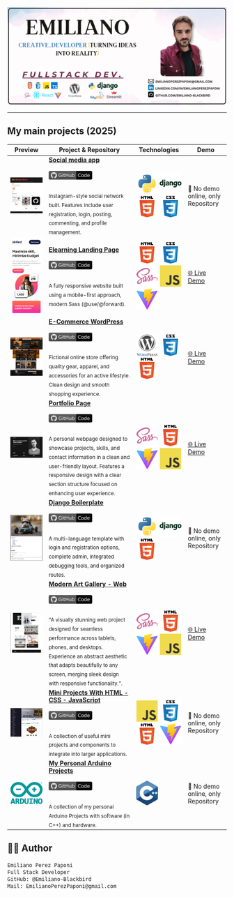 <!-- Banner -->
<p align="center">
  <a href="https://github.com/Emiliano-Blackbird">
    <img src="banner/github-banner-2025.png" alt="My banner">
  </a>
</p>

---

## My main projects (2025)

| Preview | Project & Repository | Technologies | Demo |
|--------|---------|--------------|------|
| <img src="preview-img/preview-social-media.png" width="320"/> | [**Social media app**](https://github.com/Emiliano-Blackbird/My-social-media-project) <br><br> [<img src="icons/GitHub-gray_ Code.svg" width="100px"/>](https://github.com/Emiliano-Blackbird/My-social-media-project) <br> <sub><br>Instagram-style social network built. Features include user registration, login, posting, commenting, and profile management.</sub> | <img src="icons/python-original.svg" width="50"/> <img src="icons/django-plain-wordmark.svg" width="50"/> <img src="icons/HTML5.svg" width="50"/> <img src="icons/CSS3.svg" width="50"/> | 🚫 No demo online, only Repository |
| <img src="preview-img/preview-elearning.png" width="320"/> | [**Elearning Landing Page**](https://github.com/Emiliano-Blackbird/elearning-landing-page-responsive) <br><br> [<img src="icons/GitHub-gray_ Code.svg" width="100px"/>](https://github.com/Emiliano-Blackbird/elearning-landing-page-responsive) <br> <sub><br>A fully responsive website built using a mobile-first approach, modern Sass (@use/@forward).</sub> | <img src="icons/HTML5.svg" width="50"/> <img src="icons/CSS3.svg" width="50"/> <img src="icons/sass-original.svg" width="50"/> <img src="icons/javascript-original.svg" width="50"/> <img src="icons/vitejs-original.svg" width="50"/> | [🌐 Live Demo](https://emiliano-blackbird.github.io/elearning-landing-page-responsive/) |
| <img src="preview-img/preview-wordpress-page.png" width="320"/> | [**E-Commerce WordPress**](https://github.com/Emiliano-Blackbird/Wordpress-Page-Blackbird-Sports) <br><br> [<img src="icons/GitHub-gray_ Code.svg" width="100px"/>](https://github.com/Emiliano-Blackbird/Wordpress-Page-Blackbird-Sports) <br> <sub><br>Fictional online store offering quality gear, apparel, and accessories for an active lifestyle. Clean design and smooth shopping experience.</sub> | <img src="icons/wordpress-original.svg" width="50"/> <img src="icons/CSS3.svg" width="50"/> <img src="icons/HTML5.svg" width="50"/> | [🌐 Live Demo](https://mediumpurple-locust-947874.hostingersite.com/) |
| <img src="preview-img/preview-porfolio.png" width="320"/> | [**Portfolio Page**](https://github.com/Emiliano-Blackbird/Page-portfolio-project) <br><br> [<img src="icons/GitHub-gray_ Code.svg" width="100px"/>](https://github.com/Emiliano-Blackbird/Page-portfolio-project) <br> <sub><br>A personal webpage designed to showcase projects, skills, and contact information in a clean and user-friendly layout. Features a responsive design with a clear section structure focused on enhancing user experience.</sub> | <img src="icons/sass-original.svg" width="50"/> <img src="icons/HTML5.svg" width="50"/> <img src="icons/vitejs-original.svg" width="50"/> <img src="icons/javascript-original.svg" width="50"/> | [🌐 Live Demo](https://emiliano-blackbird.github.io/Page-portfolio-project/) |
| <img src="preview-img/preview-django-boilerplate.png" width="320"/> | [**Django Boilerplate**](https://github.com/Emiliano-Blackbird/Plantilla-Django-Terminada) <br><br> [<img src="icons/GitHub-gray_ Code.svg" width="100px"/>](https://github.com/Emiliano-Blackbird/Plantilla-Django-Terminada) <br> <sub><br>A multi-language template with login and registration options, complete admin, integrated debugging tools, and organized routes.</sub> | <img src="icons/python-original.svg" width="50"/> <img src="icons/django-plain-wordmark.svg" width="50"/> <img src="icons/HTML5.svg" width="50"/> | 🚫 No demo online, only Repository |
| <img src="preview-img/preview-modern-art-gallery.png" width="320"/> | [**Modern Art Gallery - Web**](https://github.com/Emiliano-Blackbird/Modern-art-gallery) <br><br> [<img src="icons/GitHub-gray_ Code.svg" width="100px"/>](https://github.com/Emiliano-Blackbird/Modern-art-gallery) <br> <sub><br>"A visually stunning web project designed for seamless performance across tablets, phones, and desktops. Experience an abstract aesthetic that adapts beautifully to any screen, merging sleek design with responsive functionality.".</sub> | <img src="icons/sass-original.svg" width="50"/> <img src="icons/HTML5.svg" width="50"/> <img src="icons/vitejs-original.svg" width="50"/> <img src="icons/javascript-original.svg" width="50"/> | [🌐 Live Demo](https://emiliano-blackbird.github.io/Modern-art-gallery/) |
| <img src="preview-img/preview-mini-projects.png" width="320"/> | [**Mini Projects With HTML - CSS - JavaScript**](https://github.com/Emiliano-Blackbird/Plantillas-HTML-CSS-JS) <br><br> [<img src="icons/GitHub-gray_ Code.svg" width="100px"/>](https://github.com/Emiliano-Blackbird/Plantillas-HTML-CSS-JS) <br> <sub><br>A collection of useful mini projects and components to integrate into larger applications.</sub> | <img src="icons/javascript-original.svg" width="50"/> <img src="icons/CSS3.svg" width="50"/> <img src="icons/HTML5.svg" width="50"/> <img src="icons/vitejs-original.svg" width="50"/> | 🚫 No demo online, only Repository |
| <img src="/icons/arduino_preview.svg" width="320"/> | [**My Personal Arduino Projects**](https://github.com/Emiliano-Blackbird/arduino_projects_by_emiliano_blackbird) <br><br> [<img src="icons/GitHub-gray_ Code.svg" width="100px"/>](https://github.com/Emiliano-Blackbird/arduino_projects_by_emiliano_blackbird) <br> <sub><br>A collection of my personal Arduino Projects with software (in C++) and hardware.</sub> | <img src="icons/c_logo.svg" width="50"/> | 🚫 No demo online, only Repository |

## 👨‍💻 Author

    Emiliano Perez Paponi
    Full Stack Developer
    GitHub: @Emiliano-Blackbird
    Mail: EmilianoPerezPaponi@gmail.com
